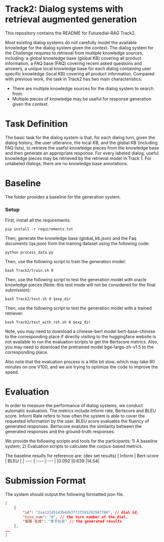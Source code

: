 # Track2: Dialog systems with retrieval augmented generation
This repository contains the README for Futuredial-RAG Track2.

Most existing dialog systems do not carefully model the available knowledge for the dialog system given the context. The dialog system for the Challenge requires to retrieval from multiple knowledge sources, including: a global knowledge base (global KB) covering all product information, a FAQ base (FAQ) covering recent asked questions and answers, a unique local knowledge base for each dialog containing user specific knowledge (local KB) covering all product information. Compared with previous work, the task in Track2 has two main characteristics:
* There are multiple knowledge sources for the dialog system to search from.
*  Multiple pieces of knowledge may be useful for response generation given the context.

# Task Definition
The basic task for the dialog system is that, for each dialog turn, given the dialog history, the user utterance, the local KB, and the global KB (including FAQ lists), to retrieve the useful knowledge pieces from the knowledge base and then generate an appropriate response. For every labeled dialog, useful knowledge pieces may be retrieved by the retrieval model in Track 1. For unlabeled dialogs, there are no knowledge base annotations.

# Baseline 
The folder provides a baseline for the generation system.  

### Setup
First, install all the requirements:
```Shell
pip install -r requirements.txt 
```

Then, generate the knowledge base (global_kb.json) and the Faq documents (qa.json) from the training dataset using the following code:
```Shell
python process_data.py
```

Then, use the following script to train the generation model:
```Shell
bash Track2/train.sh 0
```

Then, use the following script to test the generation model with oracle knowledge pieces (Note: this test mode will not be considered for the final submission):
```Shell
bash Track2/test.sh 0 $exp_dir
```

Then, use the following script to test the generation model with a trained retriever:
```Shell
bash Track2/test_with_ret.sh 0 $exp_dir
```

Note, you may need to download a chinese-bert model bert-base-chinese to the corresponding place if directly visiting to the huggingface website is not available to run the evaluation scripts to get the Bertscore metrics. Also, you may need to download the pretrained model bge-large-zh-v1.5 to the corresponding place.

Also note that the evaluation process is a little bit slow, which may take 80 minutes on one V100, and we are trying to optimize the code to improve the speed.

# Evaluation
In order to measure the performance of dialog systems, we conduct automatic evaluation. 
The metrics include Inform rate, Bertscore and BLEU score. Inform Rate refers to how often the system is able to cover the requested information by the user. BLEU score evaluates the fluency of generated responses. Bertscore evalutes the similarity between the generated responses and the ground-truth responses.

We provide the following scripts and tools for the participants: 1) A baseline system; 2) Evaluation scripts to calculate the corpus-based metrics.

The baseline results for reference are: (dev set results)
| Inform | Bert-score | BLEU |
| ---: | :--- |:--- |
|0.092 |0.639 |14.54|

# Submission Format
The system should output the following formatted json file.
```Json
[
    {
        "id": "2aa131d5143bddb3772f595292987780", // dial id,
        "turn_num": "0", // the turn number of the dial,
        "客服-生成": "季节在变" // the generated results
    },
……   
]
```

